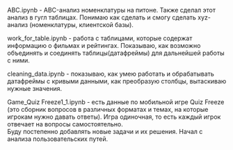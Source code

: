 ABC.ipynb - ABC-анализ номенклатуры на питоне. Также сделал этот анализ в гугл таблицах. Понимаю как сделать и смогу сделать xyz-анализ (номенклатуры, клиентской базы).


work_for_table.ipynb - работа с таблицами, которые содержат информацию о фильмах и рейтингах. Показываю, как возможно объединять и соединять таблицы(датафреймы) для дальнейшей работы с ними.


cleaning_data.ipynb - показываю, как умею работать и обрабатывать датафреймы с кривыми данными, как преобразую столбцы, вытаскиваю нужные значения.


Game_Quiz Freeze1_1.ipynb - есть данные по мобильной игре Quiz Freeze (это сборник вопросов в различных форматах и темах, на которые игрокам нужно давать ответы). 
Игра одиночная, то есть каждый игрок отвечает на вопросы самостоятельно.                                                                                        
Буду постепенно добавлять новые задачи и их решения. Начал с анализа пользовательских путей.
